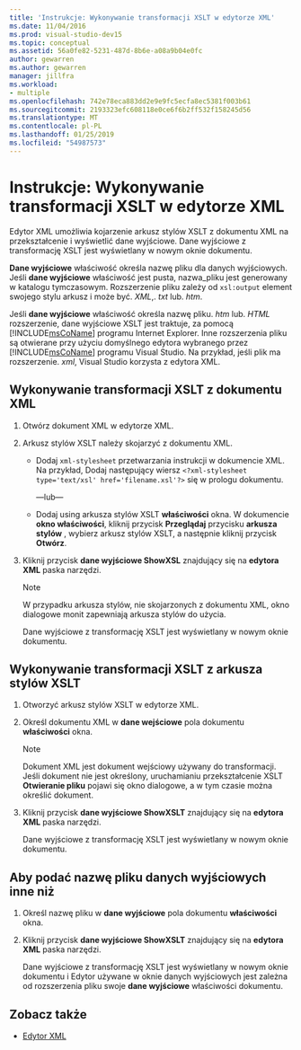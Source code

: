 ```yaml
---
title: 'Instrukcje: Wykonywanie transformacji XSLT w edytorze XML'
ms.date: 11/04/2016
ms.prod: visual-studio-dev15
ms.topic: conceptual
ms.assetid: 56a0fe82-5231-487d-8b6e-a08a9b04e0fc
author: gewarren
ms.author: gewarren
manager: jillfra
ms.workload:
- multiple
ms.openlocfilehash: 742e78eca883dd2e9e9fc5ecfa8ec5381f003b61
ms.sourcegitcommit: 2193323efc608118e0ce6f6b2ff532f158245d56
ms.translationtype: MT
ms.contentlocale: pl-PL
ms.lasthandoff: 01/25/2019
ms.locfileid: "54987573"
---
```

# <a name="how-to-execute-an-xslt-transformation-from-the-xml-editor"></a>Instrukcje: Wykonywanie transformacji XSLT w edytorze XML

Edytor XML umożliwia kojarzenie arkusz stylów XSLT z dokumentu XML na przekształcenie i wyświetlić dane wyjściowe. Dane wyjściowe z transformację XSLT jest wyświetlany w nowym oknie dokumentu.

**Dane wyjściowe** właściwość określa nazwę pliku dla danych wyjściowych. Jeśli **dane wyjściowe** właściwość jest pusta, nazwa_pliku jest generowany w katalogu tymczasowym. Rozszerzenie pliku zależy od `xsl:output` element swojego stylu arkusz i może być. *XML*,. *txt* lub. *htm*.

Jeśli **dane wyjściowe** właściwość określa nazwę pliku. *htm* lub. *HTML* rozszerzenie, dane wyjściowe XSLT jest traktuje, za pomocą [!INCLUDE[msCoName](../xml-tools/includes/msconame_md.md)] programu Internet Explorer. Inne rozszerzenia pliku są otwierane przy użyciu domyślnego edytora wybranego przez [!INCLUDE[msCoName](../xml-tools/includes/msconame_md.md)] programu Visual Studio. Na przykład, jeśli plik ma rozszerzenie. *xml*, Visual Studio korzysta z edytora XML.

## <a name="to-execute-an-xslt-transformation-from-an-xml-document"></a>Wykonywanie transformacji XSLT z dokumentu XML

1.  Otwórz dokument XML w edytorze XML.

2.  Arkusz stylów XSLT należy skojarzyć z dokumentu XML.

    -   Dodaj `xml-stylesheet` przetwarzania instrukcji w dokumencie XML. Na przykład, Dodaj następujący wiersz `<?xml-stylesheet type='text/xsl' href='filename.xsl'?>` się w prologu dokumentu.

         —lub—

    -   Dodaj using arkusza stylów XSLT **właściwości** okna. W dokumencie **okno właściwości**, kliknij przycisk **Przeglądaj** przycisku **arkusza stylów** , wybierz arkusz stylów XSLT, a następnie kliknij przycisk **Otwórz**.

3.  Kliknij przycisk **dane wyjściowe ShowXSL** znajdujący się na **edytora XML** paska narzędzi.

    > [!NOTE]
    > W przypadku arkusza stylów, nie skojarzonych z dokumentu XML, okno dialogowe monit zapewniają arkusza stylów do użycia.
    >
    >  Dane wyjściowe z transformację XSLT jest wyświetlany w nowym oknie dokumentu.

## <a name="to-execute-an-xslt-transformation-from-an-xslt-style-sheet"></a>Wykonywanie transformacji XSLT z arkusza stylów XSLT

1.  Otworzyć arkusz stylów XSLT w edytorze XML.

2.  Określ dokumentu XML w **dane wejściowe** pola dokumentu **właściwości** okna.

    > [!NOTE]
    > Dokument XML jest dokument wejściowy używany do transformacji. Jeśli dokument nie jest określony, uruchamianiu przekształcenie XSLT **Otwieranie pliku** pojawi się okno dialogowe, a w tym czasie można określić dokument.

3.  Kliknij przycisk **dane wyjściowe ShowXSLT** znajdujący się na **edytora XML** paska narzędzi.

     Dane wyjściowe z transformację XSLT jest wyświetlany w nowym oknie dokumentu.

## <a name="to-provide-a-different-output-file-name"></a>Aby podać nazwę pliku danych wyjściowych inne niż

1.  Określ nazwę pliku w **dane wyjściowe** pola dokumentu **właściwości** okna.

2.  Kliknij przycisk **dane wyjściowe ShowXSLT** znajdujący się na **edytora XML** paska narzędzi.

     Dane wyjściowe z transformację XSLT jest wyświetlany w nowym oknie dokumentu i Edytor używane w oknie danych wyjściowych jest zależna od rozszerzenia pliku swoje **dane wyjściowe** właściwości dokumentu.

## <a name="see-also"></a>Zobacz także

- [Edytor XML](../xml-tools/xml-editor.md)